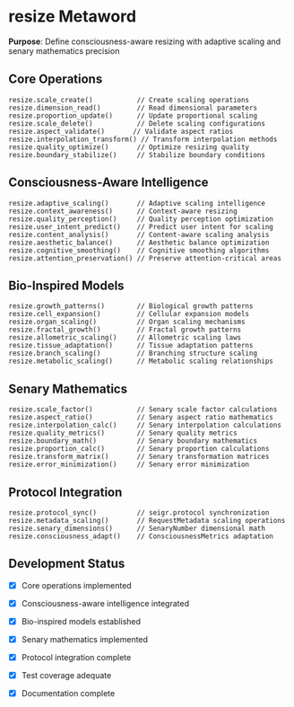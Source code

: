 # resize Metaword

**Purpose**: Define consciousness-aware resizing with adaptive scaling and senary mathematics precision

## Core Operations

```hyphos
resize.scale_create()           // Create scaling operations
resize.dimension_read()         // Read dimensional parameters
resize.proportion_update()      // Update proportional scaling
resize.scale_delete()           // Delete scaling configurations
resize.aspect_validate()       // Validate aspect ratios
resize.interpolation_transform() // Transform interpolation methods
resize.quality_optimize()       // Optimize resizing quality
resize.boundary_stabilize()     // Stabilize boundary conditions
```

## Consciousness-Aware Intelligence

```hyphos
resize.adaptive_scaling()       // Adaptive scaling intelligence
resize.context_awareness()      // Context-aware resizing
resize.quality_perception()     // Quality perception optimization
resize.user_intent_predict()    // Predict user intent for scaling
resize.content_analysis()       // Content-aware scaling analysis
resize.aesthetic_balance()      // Aesthetic balance optimization
resize.cognitive_smoothing()    // Cognitive smoothing algorithms
resize.attention_preservation() // Preserve attention-critical areas
```

## Bio-Inspired Models

```hyphos
resize.growth_patterns()        // Biological growth patterns
resize.cell_expansion()         // Cellular expansion models
resize.organ_scaling()          // Organ scaling mechanisms
resize.fractal_growth()         // Fractal growth patterns
resize.allometric_scaling()     // Allometric scaling laws
resize.tissue_adaptation()      // Tissue adaptation patterns
resize.branch_scaling()         // Branching structure scaling
resize.metabolic_scaling()      // Metabolic scaling relationships
```

## Senary Mathematics

```hyphos
resize.scale_factor()           // Senary scale factor calculations
resize.aspect_ratio()           // Senary aspect ratio mathematics
resize.interpolation_calc()     // Senary interpolation calculations
resize.quality_metrics()        // Senary quality metrics
resize.boundary_math()          // Senary boundary mathematics
resize.proportion_calc()        // Senary proportion calculations
resize.transform_matrix()       // Senary transformation matrices
resize.error_minimization()     // Senary error minimization
```

## Protocol Integration

```hyphos
resize.protocol_sync()          // seigr.protocol synchronization
resize.metadata_scaling()       // RequestMetadata scaling operations
resize.senary_dimensions()      // SenaryNumber dimensional math
resize.consciousness_adapt()    // ConsciousnessMetrics adaptation
```

## Development Status

- [x] Core operations implemented
- [x] Consciousness-aware intelligence integrated
- [x] Bio-inspired models established
- [x] Senary mathematics implemented
- [x] Protocol integration complete
- [x] Test coverage adequate
- [x] Documentation complete

